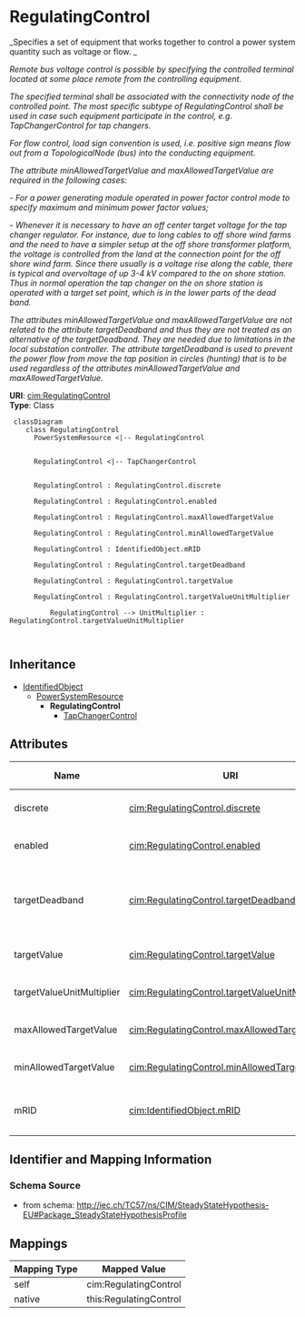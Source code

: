 # RegulatingControl


_Specifies a set of equipment that works together to control a power system quantity such as voltage or flow. _

_Remote bus voltage control is possible by specifying the controlled terminal located at some place remote from the controlling equipment._

_The specified terminal shall be associated with the connectivity node of the controlled point.  The most specific subtype of RegulatingControl shall be used in case such equipment participate in the control, e.g. TapChangerControl for tap changers._

_For flow control, load sign convention is used, i.e. positive sign means flow out from a TopologicalNode (bus) into the conducting equipment._

_The attribute minAllowedTargetValue and maxAllowedTargetValue are required in the following cases:_

_- For a power generating module operated in power factor control mode to specify maximum and minimum power factor values;_

_- Whenever it is necessary to have an off center target voltage for the tap changer regulator. For instance, due to long cables to off shore wind farms and the need to have a simpler setup at the off shore transformer platform, the voltage is controlled from the land at the connection point for the off shore wind farm. Since there usually is a voltage rise along the cable, there is typical and overvoltage of up 3-4 kV compared to the on shore station. Thus in normal operation the tap changer on the on shore station is operated with a target set point, which is in the lower parts of the dead band._

_The attributes minAllowedTargetValue and maxAllowedTargetValue are not related to the attribute targetDeadband and thus they are not treated as an alternative of the targetDeadband. They are needed due to limitations in the local substation controller. The attribute targetDeadband is used to prevent the power flow from move the tap position in circles (hunting) that is to be used regardless of the attributes minAllowedTargetValue and maxAllowedTargetValue._





**URI**: [cim:RegulatingControl](http://iec.ch/TC57/CIM100#RegulatingControl)<br />
**Type**: Class




```mermaid
 classDiagram
    class RegulatingControl
      PowerSystemResource <|-- RegulatingControl
      

      RegulatingControl <|-- TapChangerControl
      
      
      RegulatingControl : RegulatingControl.discrete
        
      RegulatingControl : RegulatingControl.enabled
        
      RegulatingControl : RegulatingControl.maxAllowedTargetValue
        
      RegulatingControl : RegulatingControl.minAllowedTargetValue
        
      RegulatingControl : IdentifiedObject.mRID
        
      RegulatingControl : RegulatingControl.targetDeadband
        
      RegulatingControl : RegulatingControl.targetValue
        
      RegulatingControl : RegulatingControl.targetValueUnitMultiplier
        
          RegulatingControl --> UnitMultiplier : RegulatingControl.targetValueUnitMultiplier
        
      
```





## Inheritance
* [IdentifiedObject](IdentifiedObject.md)
    * [PowerSystemResource](PowerSystemResource.md)
        * **RegulatingControl**
            * [TapChangerControl](TapChangerControl.md)



## Attributes


| Name | URI | Cardinality and Range | Description | Inheritance |
| ---  | --- | --- | --- | --- |
| discrete | [cim:RegulatingControl.discrete](http://iec.ch/TC57/CIM100#RegulatingControl.discrete) | 1..1 <br />  boolean  | The regulation is performed in a discrete mode | direct |
| enabled | [cim:RegulatingControl.enabled](http://iec.ch/TC57/CIM100#RegulatingControl.enabled) | 1..1 <br />  boolean  | The flag tells if regulation is enabled | direct |
| targetDeadband | [cim:RegulatingControl.targetDeadband](http://iec.ch/TC57/CIM100#RegulatingControl.targetDeadband) | 0..1 <br />  float  | This is a deadband used with discrete control to avoid excessive update of co... | direct |
| targetValue | [cim:RegulatingControl.targetValue](http://iec.ch/TC57/CIM100#RegulatingControl.targetValue) | 1..1 <br />  float  | The target value specified for case input | direct |
| targetValueUnitMultiplier | [cim:RegulatingControl.targetValueUnitMultiplier](http://iec.ch/TC57/CIM100#RegulatingControl.targetValueUnitMultiplier) | 1..1 <br />  [UnitMultiplier](UnitMultiplier.md)  | Specify the multiplier for used for the targetValue | direct |
| maxAllowedTargetValue | [cim:RegulatingControl.maxAllowedTargetValue](http://iec.ch/TC57/CIM100#RegulatingControl.maxAllowedTargetValue) | 0..1 <br />  float  | Maximum allowed target value (RegulatingControl | direct |
| minAllowedTargetValue | [cim:RegulatingControl.minAllowedTargetValue](http://iec.ch/TC57/CIM100#RegulatingControl.minAllowedTargetValue) | 0..1 <br />  float  | Minimum allowed target value (RegulatingControl | direct |
| mRID | [cim:IdentifiedObject.mRID](http://iec.ch/TC57/CIM100#IdentifiedObject.mRID) | 1..1 <br />  string  | Master resource identifier issued by a model authority | [IdentifiedObject](IdentifiedObject.md) |









## Identifier and Mapping Information







### Schema Source


* from schema: http://iec.ch/TC57/ns/CIM/SteadyStateHypothesis-EU#Package_SteadyStateHypothesisProfile





## Mappings

| Mapping Type | Mapped Value |
| ---  | ---  |
| self | cim:RegulatingControl |
| native | this:RegulatingControl |




